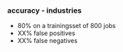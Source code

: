 ### accuracy - industries

- 80% on a trainingsset of 800 jobs
- XX% false positives
- XX% false negatives
